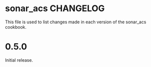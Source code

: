 sonar_acs CHANGELOG
===================

This file is used to list changes made in each version of the sonar_acs cookbook.

# 0.5.0
Initial release.

